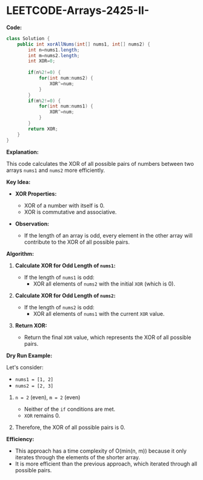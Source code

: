 # LEETCODE-Arrays-2425-II-
**Code:**

```java
class Solution {
    public int xorAllNums(int[] nums1, int[] nums2) {
        int n=nums1.length;
        int m=nums2.length;
        int XOR=0;
        
        if(n%2!=0) {
            for(int num:nums2) {
                XOR^=num;
            }
        }
        if(m%2!=0) {
            for(int num:nums1) {
                XOR^=num; 
            }
        }
        return XOR;
    }
}
```

**Explanation:**

This code calculates the XOR of all possible pairs of numbers between two arrays `nums1` and `nums2` more efficiently.

**Key Idea:**

* **XOR Properties:**
    - XOR of a number with itself is 0.
    - XOR is commutative and associative.

* **Observation:**
    - If the length of an array is odd, every element in the other array will contribute to the XOR of all possible pairs.

**Algorithm:**

1. **Calculate XOR for Odd Length of `nums1`:**
   - If the length of `nums1` is odd:
     - XOR all elements of `nums2` with the initial `XOR` (which is 0).

2. **Calculate XOR for Odd Length of `nums2`:**
   - If the length of `nums2` is odd:
     - XOR all elements of `nums1` with the current `XOR` value.

3. **Return XOR:**
   - Return the final `XOR` value, which represents the XOR of all possible pairs.

**Dry Run Example:**

Let's consider:

- `nums1 = [1, 2]`
- `nums2 = [2, 3]`

1. `n = 2` (even), `m = 2` (even) 
   - Neither of the `if` conditions are met.
   - `XOR` remains 0.

2. Therefore, the XOR of all possible pairs is 0.

**Efficiency:**

- This approach has a time complexity of O(min(n, m)) because it only iterates through the elements of the shorter array.
- It is more efficient than the previous approach, which iterated through all possible pairs.
